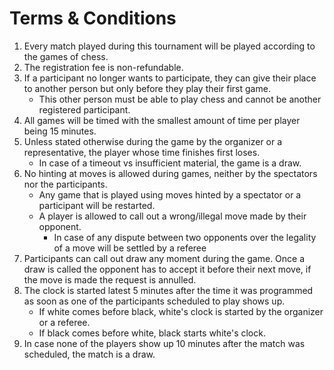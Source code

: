 
# Terms & Conditions
1. Every match played during this tournament will be played according to the games of chess.
2. The registration fee is non-refundable. 
3. If a participant no longer wants to participate, they can give their place to another person but only before they play their first game.
    - This other person must be able to play chess and cannot be another registered participant.
4. All games will be timed with the smallest amount of time per player being 15 minutes.
5. Unless stated otherwise during the game by the organizer or a representative, the player whose time finishes first loses.
    - In case of a timeout vs insufficient material, the game is a draw.
6. No hinting at moves is allowed during games, neither by the spectators nor the participants.
    - Any game that is played using moves hinted by a spectator or a participant will be restarted.
    - A player is allowed to call out a wrong/illegal move made by their opponent.
        - In case of any dispute between two opponents over the legality of a move will be settled by a referee
7. Participants can call out draw any moment during the game. Once a draw is called the opponent has to accept it before their next move, if the move is made the request is annulled.
8. The clock is started latest 5 minutes after the time it was programmed as soon as one of the participants scheduled to play shows up.
    - If white comes before black, white's clock is started by the organizer or a referee.
    - If black comes before white, black starts white's clock.
9. In case none of the players show up 10 minutes after the match was scheduled, the match is a draw.